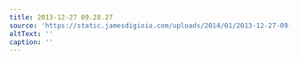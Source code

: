 ```yaml
---
title: 2013-12-27 09.28.27
source: 'https://static.jamesdigioia.com/uploads/2014/01/2013-12-27-09-28-27-scaled.jpg'
altText: ''
caption: ''
---
```


